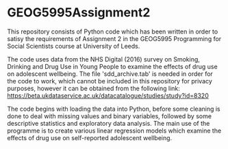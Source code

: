 # GEOG5995Assignment2

This repository consists of Python code which has been written in order to satisy the requirements of Assignment 2 in the 
GEOG5995 Programming for Social Scientists course at University of Leeds.

The code uses data from the NHS Digital (2016) survey on Smoking, Drinking and Drug Use in Young People to examine the effects of drug use on adolescent wellbeing. The file 'sdd_archive.tab' is needed in order for the code to work, which cannot be included in this repository for privacy purposes, however it can be obtained from the following link:
https://beta.ukdataservice.ac.uk/datacatalogue/studies/study?id=8320

The code begins with loading the data into Python, before some cleaning is done to deal with missing values and binary variables, followed by some descriptive statistics and exploratory data analysis. The main use of the programme is to create various linear regression models which examine the effects of drug use on self-reported adolescent wellbeing.
